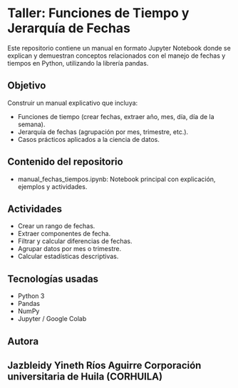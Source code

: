 # Taller: Funciones de Tiempo y Jerarquía de Fechas

Este repositorio contiene un manual en formato Jupyter Notebook donde se explican y demuestran conceptos relacionados con el manejo de fechas y tiempos en Python, utilizando la librería pandas.

## Objetivo

Construir un manual explicativo que incluya:

- Funciones de tiempo (crear fechas, extraer año, mes, día, día de la semana).
- Jerarquía de fechas (agrupación por mes, trimestre, etc.).
- Casos prácticos aplicados a la ciencia de datos.

## Contenido del repositorio

- manual_fechas_tiempos.ipynb: Notebook principal con explicación, ejemplos y actividades.
## Actividades

- Crear un rango de fechas.
- Extraer componentes de fecha.
- Filtrar y calcular diferencias de fechas.
- Agrupar datos por mes o trimestre.
- Calcular estadísticas descriptivas.

## Tecnologías usadas

- Python 3
- Pandas
- NumPy
- Jupyter / Google Colab

## Autora

Jazbleidy Yineth Ríos Aguirre
Corporación universitaria de Huila (CORHUILA)
---
